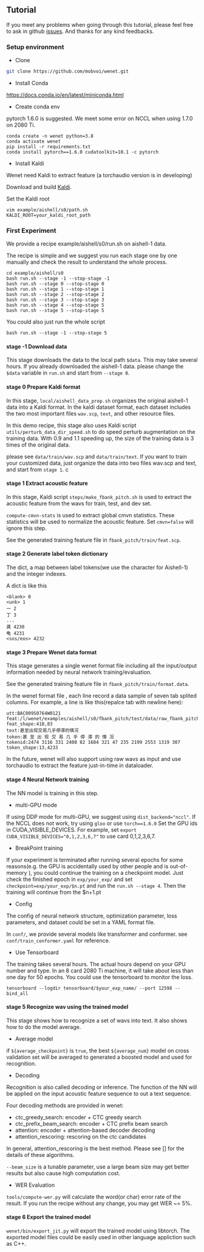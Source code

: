 ## Tutorial

If you meet any problems when going through this tutorial, please feel free to ask in github [issues](https://github.com/mobvoi/wenet/issues). And thanks for any kind feedbacks.

### Setup environment
- Clone

```sh
git clone https://github.com/mobvoi/wenet.git
```



- Install Conda

https://docs.conda.io/en/latest/miniconda.html


- Create conda env

pytorch 1.6.0 is suggested. We meet some error on NCCL when using 1.7.0 on 2080 Ti.

```
conda create -n wenet python=3.8
conda activate wenet
pip install -r requirements.txt
conda install pytorch==1.6.0 cudatoolkit=10.1 -c pytorch
```

- Install Kaldi

Wenet need Kaldi to extract feature (a torchaudio version is in developing)

Download and build [Kaldi](https://github.com/kaldi-asr/kaldi).

Set the Kaldi root
```
vim example/aishell/s0/path.sh
KALDI_ROOT=your_kaldi_root_path
```


### First Experiment

We provide a recipe example/aishell/s0/run.sh on aishell-1 data.

The recipe is simple and we suggest you run each stage one by one manually and check the result to understand the whole process.

```
cd example/aishell/s0
bash run.sh --stage -1 --stop-stage -1
bash run.sh --stage 0 --stop-stage 0
bash run.sh --stage 1 --stop-stage 1
bash run.sh --stage 2 --stop-stage 2
bash run.sh --stage 3 --stop-stage 3
bash run.sh --stage 4 --stop-stage 5
bash run.sh --stage 5 --stop-stage 5
```

You could also just run the whole script
```
bash run.sh --stage -1 --stop-stage 5
```



#### stage -1 Download data

This stage downloads the data to the local path `$data`. This may take several hours.  If you already downloaded the aishell-1 data. please change the `$data` variable in `run.sh` and start from `--stage 0`.

#### stage 0 Prepare Kaldi format

In this stage, `local/aishell_data_prep.sh` organizes the original aishell-1 data into a Kaldi format. In the kaldi dataset format, each dataset includes the two most important files `wav.scp`, `text`, and other resource files.

In this demo recipe, this stage also uses Kaldi script `utils/perturb_data_dir_speed.sh` to do speed perturb augmentation on the training data. With 0.9 and 1.1 speeding up, the size of the training data is 3 times of the original data.

please see `data/train/wav.scp` and `data/train/text`. 
If you want to train your customized data, just organize the data into two files wav.scp and text, and start from `stage 1`.
c


#### stage 1 Extract acoustic feature

In this stage, Kaldi script `steps/make_fbank_pitch.sh` is used to extract the acoustic feature from the wavs for train, test, and dev set.

`compute-cmvn-stats` is used to extract global cmvn statistics. These statistics will be used to normalize the acoustic feature. Set `cmvn=false` will ignore this step.

See the generated training feature file in `fbank_pitch/train/feat.scp`.

#### stage 2 Generate label token dictionary

The dict, a map between label tokens(we use the character for Aishell-1) and
 the integer indexes.


A dict is like this
```
<blank> 0
<unk> 1
一 2
丁 3
...
龚 4230
龟 4231
<sos/eos> 4232
```

#### stage 3 Prepare Wenet data format

This stage generates a single wenet format file including all the input/output information needed by neural network training/evaluation.

See the generated training feature file in `fbank_pitch/train/format.data`.


In the wenet format file , each line record a data sample of seven tab splited columns. For example, a line is like this(repalce tab with newline here):

```
utt:BAC009S0764W0121
feat:/l/wenet/examples/aishell/s0/fbank_pitch/test/data/raw_fbank_pitch_test.1.ark:17
feat_shape:418,83
text:甚至出现交易几乎停滞的情况
token:甚 至 出 现 交 易 几 乎 停 滞 的 情 况
tokenid:2474 3116 331 2408 82 1684 321 47 235 2199 2553 1319 307
token_shape:13,4233
```

In the future, wenet will also support using raw wavs as input and use torchaudio to extract the feature just-in-time in dataloader.


#### stage 4 Neural Network training

The NN model is training in this step.

- multi-GPU mode

If using DDP mode for multi-GPU, we suggest using `dist_backend="nccl"`. If the NCCL does not work, try using `gloo` or use `torch==1.6.0`
Set the GPU ids in CUDA_VISIBLE_DEVICES. For example, set `export CUDA_VISIBLE_DEVICES="0,1,2,3,6,7"` to use card 0,1,2,3,6,7.

- BreakPoint training

If your experiment is terminated after running several epochs for some reasons(e.g. the GPU is accidentally used by other people and is out-of-memory ), you could continue the training on a checkpoint model. Just check the finished epoch in `exp/your_exp/` and set  `checkpoint=exp/your_exp/$n.pt` and run the `run.sh --stage 4`. Then the training will continue from the $n+1.pt

- Config

The config of neural network structure, optimization parameter, loss parameters, and dataset could be set in a YAML format file.

In `conf/`,  we provide several models like transformer and conformer. see `conf/train_conformer.yaml` for reference.

- Use Tensorboard

The training takes several hours. The actual hours depend on your GPU number and type. In an 8 card 2080 Ti machine, it will take about less than one day for 50 epochs.
You could use the tensorboard to monitor the loss.

```
tensorboard --logdir tensorboard/$your_exp_name/ --port 12598 --bind_all
```

#### stage 5 Recognize wav using the trained model

This stage shows how to recognize a set of wavs into text. It also shows how to do the model average.

- Average model

if `${average_checkpoint}` is `true`, the best `${average_num}` model on cross validation set will be averaged to generated a boosted model and used for recognition.

- Decoding

Recognition is also called decoding or inference. The function of the NN will be applied on the input acoustic feature sequence to out a text sequence.

Four decoding methods are provided in wenet:

* ctc_greedy_search: encoder + CTC greedy search
* ctc_prefix_beam_search:  encoder + CTC prefix beam search
* attention: encoder + attention-based decoder decoding
* attention_rescoring: rescoring on the ctc candidates

In general, attention_rescoring is the best method. Please see [] for the details of these algorithms.

`--beam_size` is a tunable parameter, use a large beam size may get better results but also cause high computation cost.



- WER Evaluation

`tools/compute-wer.py` will calculate the word(or char) error rate of the result. If you run the recipe without any change, you may get WER ~= 5%.


#### stage 6 Export the trained model

`wenet/bin/export_jit.py` will export the trained model using libtorch. The exported model files could be easily used in other language appliction such as C++.
